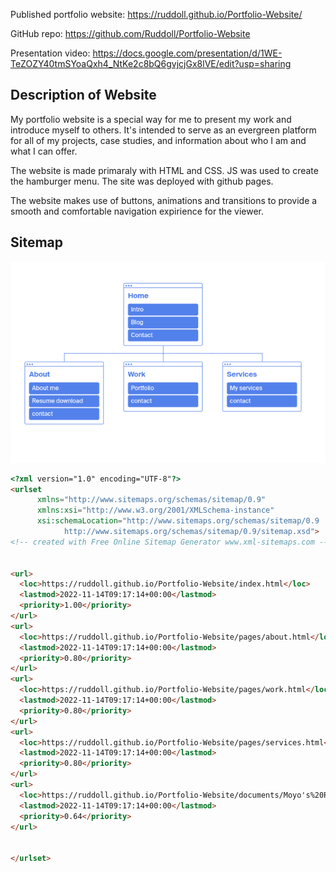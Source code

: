 Published portfolio website: 
https://ruddoll.github.io/Portfolio-Website/

GitHub repo: 
https://github.com/Ruddoll/Portfolio-Website

Presentation video:
https://docs.google.com/presentation/d/1WE-TeZOZY40tmSYoaQxh4_NtKe2c8bQ6gvjcjGx8lVE/edit?usp=sharing


## Description of Website

My portfolio website is a special way for me to present my work and introduce myself to others. It's intended to serve as an evergreen platform for all of my projects, case studies, and information about who I am and what I can offer.

The website is made primaraly with HTML and CSS. JS was used to create the hamburger menu. The site was deployed with github pages.

The website makes use of buttons, animations and transitions to provide a smooth and comfortable navigation expirience for the viewer.

## Sitemap

![sitemap](./images/sitemap.png)

```html
<?xml version="1.0" encoding="UTF-8"?>
<urlset
      xmlns="http://www.sitemaps.org/schemas/sitemap/0.9"
      xmlns:xsi="http://www.w3.org/2001/XMLSchema-instance"
      xsi:schemaLocation="http://www.sitemaps.org/schemas/sitemap/0.9
            http://www.sitemaps.org/schemas/sitemap/0.9/sitemap.xsd">
<!-- created with Free Online Sitemap Generator www.xml-sitemaps.com -->


<url>
  <loc>https://ruddoll.github.io/Portfolio-Website/index.html</loc>
  <lastmod>2022-11-14T09:17:14+00:00</lastmod>
  <priority>1.00</priority>
</url>
<url>
  <loc>https://ruddoll.github.io/Portfolio-Website/pages/about.html</loc>
  <lastmod>2022-11-14T09:17:14+00:00</lastmod>
  <priority>0.80</priority>
</url>
<url>
  <loc>https://ruddoll.github.io/Portfolio-Website/pages/work.html</loc>
  <lastmod>2022-11-14T09:17:14+00:00</lastmod>
  <priority>0.80</priority>
</url>
<url>
  <loc>https://ruddoll.github.io/Portfolio-Website/pages/services.html</loc>
  <lastmod>2022-11-14T09:17:14+00:00</lastmod>
  <priority>0.80</priority>
</url>
<url>
  <loc>https://ruddoll.github.io/Portfolio-Website/documents/Moyo's%20Resume.pdf</loc>
  <lastmod>2022-11-14T09:17:14+00:00</lastmod>
  <priority>0.64</priority>
</url>


</urlset>
```